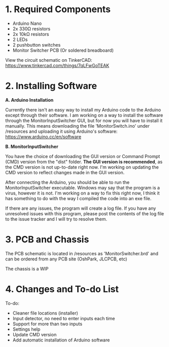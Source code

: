 # 1. Required Components

- Arduino Nano
- 2x 330Ω resistors
- 2x 10kΩ resistors
- 2 LEDs
- 2 pushbutton switches
- Monitor Switcher PCB (Or soldered breadboard)

View the circuit schematic on TinkerCAD: https://www.tinkercad.com/things/7qLFwGoTEAK

# 2. Installing Software

**A. Arduino Installation**

Currently there isn't an easy way to install my Arduino code to the Arduino except through their software. I am working on a way to install the software through the MonitorInputSwitcher GUI, but for now you will have to install it manually. This means downloading the file 'MonitorSwitch.ino' under /resources and uploading it using Arduino's software: https://www.arduino.cc/en/software

**B. MonitorInputSwitcher**

You have the choice of downloading the GUI version or Command Prompt (CMD) version from the "dist" folder. **The GUI version is recommended**, as the CMD version is not up-to-date right now. I'm working on updating the CMD version to reflect changes made in the GUI version.

After connecting the Arduino, you should be able to run the MonitorInputSwitcher executable. Windows may say that the program is a virus, however it is not. I'm working on a way to fix this right now, I think it has something to do with the way I compiled the code into an exe file.

If there are any issues, the program will create a log file. If you have any unresolved issues with this program, please post the contents of the log file to the issue tracker and I will try to resolve them.

# 3. PCB and Chassis

The PCB schematic is located in /resources as 'MonitorSwitcher.brd' and can be ordered from any PCB site (OshPark, JLCPCB, etc)

The chassis is a WIP

# 4. Changes and To-do List

To-do:
- Cleaner file locations (installer)
- Input detector, no need to enter inputs each time
- Support for more than two inputs
- Settings help
- Update CMD version
- Add automatic installation of Arduino software
